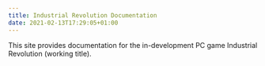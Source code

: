 ```yaml
---
title: Industrial Revolution Documentation
date: 2021-02-13T17:29:05+01:00
---
```


This site provides documentation for the in-development PC game Industrial Revolution (working title).
